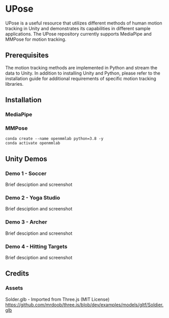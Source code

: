 # UPose

UPose is a useful resource that utilizes different methods of human motion tracking in Unity and demonstrates its capabilities in different sample applications.
The UPose repository currently supports MediaPipe and MMPose for motion tracking. 

## Prerequisites

The motion tracking methods are implemented in Python and stream the data to Unity. 
In addition to installing Unity and Python, please refer to the installation guide for additional requirements of specific motion tracking libraries.


## Installation

### MediaPipe

### MMPose
```
conda create --name openmmlab python=3.8 -y
conda activate openmmlab
```

## Unity Demos

### Demo 1 - Soccer
Brief desciption and screenshot

### Demo 2 - Yoga Studio
Brief desciption and screenshot

### Demo 3 - Archer
Brief desciption and screenshot

### Demo 4 - Hitting Targets
Brief desciption and screenshot

## Credits

### Assets
Solder.glb - Imported from Three.js (MIT License) https://github.com/mrdoob/three.js/blob/dev/examples/models/gltf/Soldier.glb
